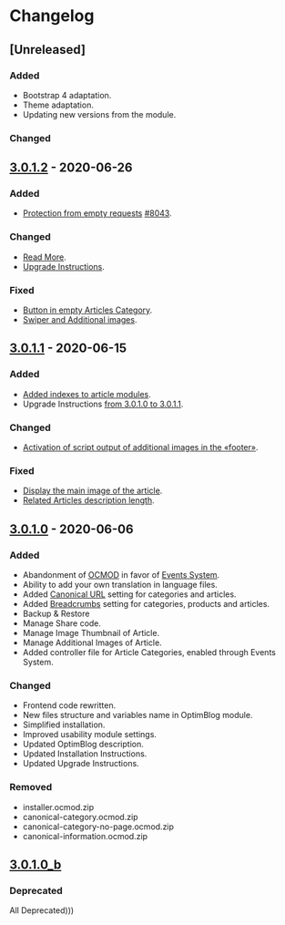 # Changelog
## [Unreleased]
### Added
- Bootstrap 4 adaptation.
- Theme adaptation.
- Updating new versions from the module.

### Changed

## [3.0.1.2](https://github.com/optimlab/optimblog/releases/tag/3.0.1.2) - 2020-06-26
### Added
- [Protection from empty requests](https://github.com/optimlab/optimblog/commit/486f00d9ed18819b8931745513c99345f5952b79) [#8043](https://github.com/opencart/opencart/issues/8043).

### Changed
- [Read More](https://github.com/optimlab/optimblog/commit/506787d740bc4b502b893929188c0d1836503fa8).
- [Upgrade Instructions](https://github.com/optimlab/optimblog/blob/master/README.md#after-opencart-upgrade).

### Fixed
- [Button in empty Articles Category](https://github.com/optimlab/optimblog/commit/576fd92d5db5eb5ac78fcbb325496b41ec67b340).
- [Swiper and Additional images](https://github.com/optimlab/optimblog/commit/8d17952cfcd8a8c75547d978d9f02f50a8b4c52b).

## [3.0.1.1](https://github.com/optimlab/optimblog/releases/tag/3.0.1.1) - 2020-06-15
### Added
- [Added indexes to article modules](https://github.com/optimlab/optimblog/commit/76975ac18f6b3f999678b2f079d43d75eec44ea4).
- Upgrade Instructions [from 3.0.1.0 to 3.0.1.1](https://github.com/optimlab/optimblog/blob/master/README.md#from-301x-to-301xn).

### Changed
- [Activation of script output of additional images in the «footer»](https://github.com/optimlab/optimblog/commit/7d0f1ea7eea056c1618d79f03aa75351ad8104bf).

### Fixed
- [Display the main image of the article](https://github.com/optimlab/optimblog/commit/2fdd18c19ad3992020ca25882a101e5deabb91d1).
- [Related Articles description length](https://github.com/optimlab/optimblog/commit/3e8f414e72c20dab898b273781f69405f8dddf25).

## [3.0.1.0](https://github.com/optimlab/optimblog/releases/tag/3.0.1.0) - 2020-06-06
### Added
- Abandonment of [OCMOD](https://github.com/opencart/opencart/wiki/Modification-System) in favor of [Events System](https://github.com/opencart/opencart/wiki/Events-System).
- Ability to add your own translation in language files.
- Added [Canonical URL](https://en.wikipedia.org/wiki/Canonical_link_element) setting for categories and articles.
- Added [Breadcrumbs](https://en.wikipedia.org/wiki/Breadcrumb_navigation) setting for categories, products and articles.
- Backup & Restore
- Manage Share code.
- Manage Image Thumbnail of Article.
- Manage Additional Images of Article.
- Added controller file for Article Categories, enabled through Events System.

### Changed
- Frontend code rewritten.
- New files structure and variables name in OptimBlog module.
- Simplified installation.
- Improved usability module settings.
- Updated OptimBlog description.
- Updated Installation Instructions.
- Updated Upgrade Instructions.

### Removed
- installer.ocmod.zip
- canonical-category.ocmod.zip
- canonical-category-no-page.ocmod.zip
- canonical-information.ocmod.zip

## [3.0.1.0_b](https://github.com/optimlab/optimblog/releases/tag/3.0.1.0_b)
### Deprecated
All Deprecated)))
